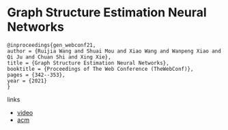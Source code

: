# Graph Structure Estimation Neural Networks

```
@inproceedings{gen_webconf21,
author = {Ruijia Wang and Shuai Mou and Xiao Wang and Wanpeng Xiao and Qi Ju and Chuan Shi and Xing Xie},
title = {Graph Structure Estimation Neural Networks},
booktitle = {Proceedings of The Web Conference (TheWebConf)},
pages = {342--353},
year = {2021}
}
```

links
- [video](https://www.youtube.com/watch?v=uS-f_CE_A0M)
- [acm](https://dl.acm.org/doi/10.1145/3442381.3449952)